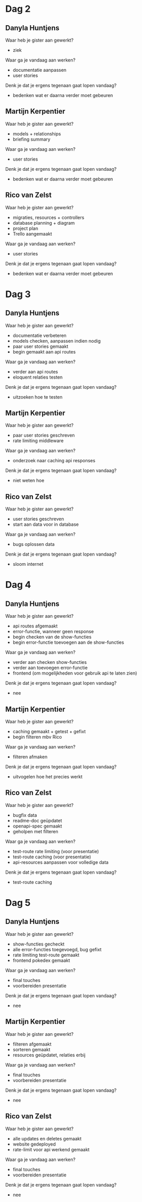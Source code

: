 # **Dag 2**

## Danyla Huntjens
Waar heb je gister aan gewerkt?
- ziek

Waar ga je vandaag aan werken?
- documentatie aanpassen
- user stories

Denk je dat je ergens tegenaan gaat lopen vandaag?
- bedenken wat er daarna verder moet gebeuren

## Martijn Kerpentier
Waar heb je gister aan gewerkt?
- models + relationships
- briefing summary

Waar ga je vandaag aan werken?
- user stories

Denk je dat je ergens tegenaan gaat lopen vandaag?
- bedenken wat er daarna verder moet gebeuren

## Rico van Zelst
Waar heb je gister aan gewerkt?
- migraties, resources + controllers
- database planning + diagram
- project plan
- Trello aangemaakt

Waar ga je vandaag aan werken?
- user stories

Denk je dat je ergens tegenaan gaat lopen vandaag?
- bedenken wat er daarna verder moet gebeuren


# **Dag 3**

## Danyla Huntjens
Waar heb je gister aan gewerkt?
- documentatie verbeteren
- models checken, aanpassen indien nodig
- paar user stories gemaakt
- begin gemaakt aan api routes

Waar ga je vandaag aan werken?
- verder aan api routes
- eloquent relaties testen

Denk je dat je ergens tegenaan gaat lopen vandaag?
- uitzoeken hoe te testen

## Martijn Kerpentier
Waar heb je gister aan gewerkt?
- paar user stories geschreven
- rate limiting middleware

Waar ga je vandaag aan werken?
- onderzoek naar caching api responses

Denk je dat je ergens tegenaan gaat lopen vandaag?
- niet weten hoe

## Rico van Zelst
Waar heb je gister aan gewerkt?
- user stories geschreven
- start aan data voor in database

Waar ga je vandaag aan werken?
- bugs oplossen data

Denk je dat je ergens tegenaan gaat lopen vandaag?
- sloom internet


# **Dag 4**

## Danyla Huntjens
Waar heb je gister aan gewerkt?
- api routes afgemaakt
- error-functie, wanneer geen response
- begin checken van de show-functies
- begin error-functie toevoegen aan de show-functies

Waar ga je vandaag aan werken?
- verder aan checken show-functies
- verder aan toevoegen error-functie
- frontend (om mogelijkheden voor gebruik api te laten zien)

Denk je dat je ergens tegenaan gaat lopen vandaag?
- nee

## Martijn Kerpentier
Waar heb je gister aan gewerkt?
- caching gemaakt + getest + gefixt
- begin filteren mbv Rico

Waar ga je vandaag aan werken?
- filteren afmaken

Denk je dat je ergens tegenaan gaat lopen vandaag?
- uitvogelen hoe het precies werkt

## Rico van Zelst
Waar heb je gister aan gewerkt?
- bugfix data
- readme-doc geüpdatet
- openapi-spec gemaakt
- geholpen met filteren

Waar ga je vandaag aan werken?
- test-route rate limiting (voor presentatie)
- test-route caching (voor presentatie)
- api-resources aanpassen voor volledige data

Denk je dat je ergens tegenaan gaat lopen vandaag?
- test-route caching


# **Dag 5**

## Danyla Huntjens
Waar heb je gister aan gewerkt?
- show-functies gecheckt
- alle error-functies toegevoegd, bug gefixt
- rate limiting test-route gemaakt
- frontend pokedex gemaakt

Waar ga je vandaag aan werken?
- final touches
- voorbereiden presentatie

Denk je dat je ergens tegenaan gaat lopen vandaag?
- nee

## Martijn Kerpentier
Waar heb je gister aan gewerkt?
- filteren afgemaakt
- sorteren gemaakt
- resources geüpdatet, relaties erbij

Waar ga je vandaag aan werken?
- final touches
- voorbereiden presentatie

Denk je dat je ergens tegenaan gaat lopen vandaag?
- nee

## Rico van Zelst
Waar heb je gister aan gewerkt?
- alle updates en deletes gemaakt
- website gedeployed
- rate-limit voor api werkend gemaakt

Waar ga je vandaag aan werken?
- final touches
- voorbereiden presentatie

Denk je dat je ergens tegenaan gaat lopen vandaag?
- nee